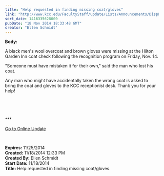 ```yaml
---
title: "Help requested in finding missing coat/gloves"
link: "http://www.kcc.edu/FacultyStaff/update/Lists/Announcements/DispForm.aspx?ID=1735"
sort_date: 1416335628000
pubDate: "18 Nov 2014 18:33:48 GMT"
creator: "Ellen Schmidt"
---
```


<div><b>Body:</b> <div class="ExternalClassB45CD4A8A28D4060B818C211F7443EF8"><p>​A black men's wool overcoat and brown gloves were missing at the Hilton Garden Inn coat check following the recognition program on Friday, Nov. 14.</p>
<p>&quot;Someone must have mistaken it for their own,&quot; said the man who lost his coat.</p>
<p>Any man who might have accidentally taken the wrong coat is asked to bring the coat and gloves to the KCC receptionist desk. Thank you for your help!</p>
<p> </p>
<p> </p>
<p>***</p>
<p><a href="/update">Go to Online Update</a></p>
<p> </p></div></div>
<div><b>Expires:</b> 11/25/2014</div>
<div><b>Created:</b> 11/18/2014 12:33 PM</div>
<div><b>Created By:</b> Ellen Schmidt</div>
<div><b>Start Date:</b> 11/18/2014</div>
<div><b>Title:</b> Help requested in finding missing coat/gloves</div>
